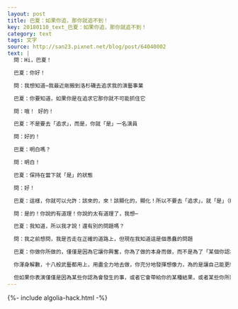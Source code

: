 ```yaml
---
layout: post
title: 巴夏：如果你追，那你就追不到！
key: 20180110_text_巴夏：如果你追，那你就追不到！
category: text
tags: 文字
source: http://san23.pixnet.net/blog/post/64040002
text: |
  問：Hi，巴夏！

  巴夏：你好！

  問：我想知道⋯我最近剛搬到洛杉磯去追求我的演藝事業

  巴夏：你要知道，如果你是在追求它那你就不可能抓住它

  問：哦！ 好的！

  巴夏：不是要去「追求」，而是，你就「是」一名演員

  問：好的！

  巴夏：明白嗎？

  問：明白！

  巴夏：保持在當下就「是」的狀態

  問：好！

  巴夏：這樣，你就可以允許：該來的，來！該顯化的，顯化！所以不要去「追求」，就「是」（Be）

  問：是的！你說的有道理！你說的太有道理了，我想⋯

  巴夏：我知道，所以我才說！還有別的問題嗎？

  問：我之前想問，我是否走在正確的道路上，但現在我知道這是個愚蠢的問題

  巴夏：你做你所做的，僅僅是因為它讓你興奮，你為了做的本身而做，而不是為了「某個你認為會帶給你的結果」而做，否則，你的興奮變成有條件的興奮，當你是為做而做，因為你是如此的激情滿滿，你想不到還有什麼事是自己想做的

  你渾身解數，十八般武藝都用上，用盡全力地去做，你充分地發揮想像力，為的是讓自己能更經常地做，為的是讓自己可以用更多的方式來做，而不管是否有觀眾在看你表演，因為表演是你的驅動力，因為表演是你的激情所在，如此你才可能給自己創造最佳機會，讓自己可以以另一種方式去表演

  但如果你表演僅僅是因為某些你認為會發生的事，或者它會帶給你的某種結果，或者某些你所期待發生的事情，那你就拖慢了整個過程，因為你把你的興奮變成有條件的，你讓外在發生的事情來決定你的興奮，而不是由你自己心來決定，這就是它的運作原理，也是個悖論！
---
```


{%- include algolia-hack.html -%}
